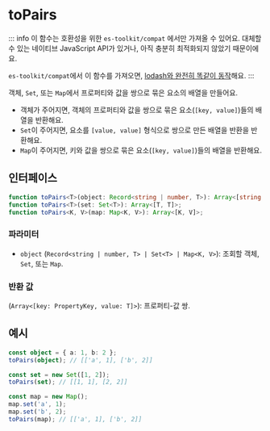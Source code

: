 # toPairs

::: info
이 함수는 호환성을 위한 `es-toolkit/compat` 에서만 가져올 수 있어요. 대체할 수 있는 네이티브 JavaScript API가 있거나, 아직 충분히 최적화되지 않았기 때문이에요.

`es-toolkit/compat`에서 이 함수를 가져오면, [lodash와 완전히 똑같이 동작](../../../compatibility.md)해요.
:::

객체, `Set`, 또는 `Map`에서 프로퍼티와 값을 쌍으로 묶은 요소의 배열을 만들어요.

- 객체가 주어지면, 객체의 프로퍼티와 값을 쌍으로 묶은 요소(`[key, value]`)들의 배열을 반환해요.
- `Set`이 주어지면, 요소를 `[value, value]` 형식으로 쌍으로 만든 배열을 반환을 반환해요.
- `Map`이 주어지면, 키와 값을 쌍으로 묶은 요소(`[key, value]`)들의 배열을 반환해요.

## 인터페이스

```typescript
function toPairs<T>(object: Record<string | number, T>): Array<[string, T]>;
function toPairs<T>(set: Set<T>): Array<[T, T]>;
function toPairs<K, V>(map: Map<K, V>): Array<[K, V]>;
```

### 파라미터

- `object` (`Record<string | number, T> | Set<T> | Map<K, V>`): 조회할 객체, `Set`, 또는 `Map`.

### 반환 값

(`Array<[key: PropertyKey, value: T]>`): 프로퍼티-값 쌍.

## 예시

```typescript
const object = { a: 1, b: 2 };
toPairs(object); // [['a', 1], ['b', 2]]

const set = new Set([1, 2]);
toPairs(set); // [[1, 1], [2, 2]]

const map = new Map();
map.set('a', 1);
map.set('b', 2);
toPairs(map); // [['a', 1], ['b', 2]]
```
